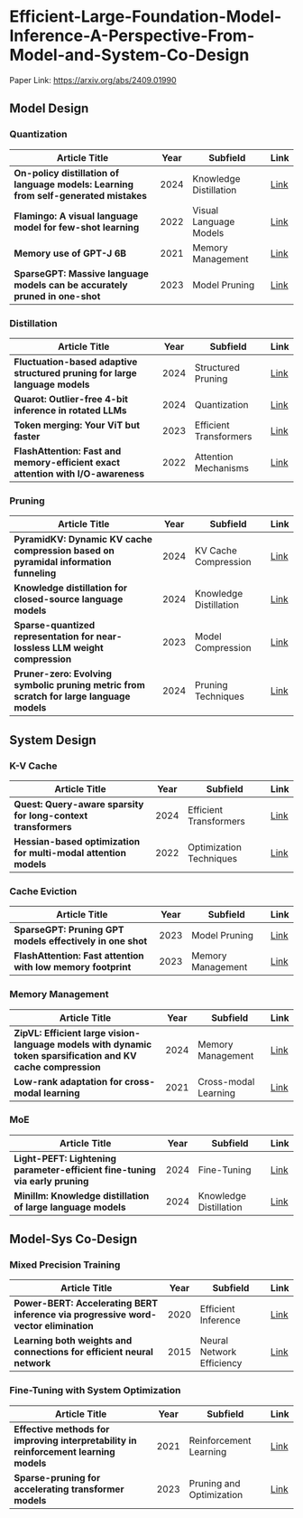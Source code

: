 # Efficient-Large-Foundation-Model-Inference-A-Perspective-From-Model-and-System-Co-Design
Paper Link: https://arxiv.org/abs/2409.01990

## Model Design

### Quantization
| Article Title | Year | Subfield | Link |
| --- | --- | --- | --- |
| **On-policy distillation of language models: Learning from self-generated mistakes** | 2024 | Knowledge Distillation | [Link](https://openreview.net/forum?id=OdnNBxlShZG) |
| **Flamingo: A visual language model for few-shot learning** | 2022 | Visual Language Models | [Link](https://arxiv.org/abs/2204.14198) |
| **Memory use of GPT-J 6B** | 2021 | Memory Management | [Link](https://discuss.huggingface.co/t/memory-use-of-gpt-j-6b/10078) |
| **SparseGPT: Massive language models can be accurately pruned in one-shot** | 2023 | Model Pruning | [Link](https://arxiv.org/abs/2303.12712) |

### Distillation
| Article Title | Year | Subfield | Link |
| --- | --- | --- | --- |
| **Fluctuation-based adaptive structured pruning for large language models** | 2024 | Structured Pruning | [Link](https://arxiv.org/abs/2406.02069) |
| **Quarot: Outlier-free 4-bit inference in rotated LLMs** | 2024 | Quantization | [Link](https://arxiv.org/abs/2404.00456) |
| **Token merging: Your ViT but faster** | 2023 | Efficient Transformers | [Link](http://arxiv.org/abs/2210.09461) |
| **FlashAttention: Fast and memory-efficient exact attention with I/O-awareness** | 2022 | Attention Mechanisms | [Link](https://arxiv.org/abs/2205.14135) |

### Pruning
| Article Title | Year | Subfield | Link |
| --- | --- | --- | --- |
| **PyramidKV: Dynamic KV cache compression based on pyramidal information funneling** | 2024 | KV Cache Compression | [Link](https://arxiv.org/abs/2406.02069) |
| **Knowledge distillation for closed-source language models** | 2024 | Knowledge Distillation | [Link](https://arxiv.org/abs/2401.07013) |
| **Sparse-quantized representation for near-lossless LLM weight compression** | 2023 | Model Compression | [Link](https://arxiv.org/abs/2306.03078) |
| **Pruner-zero: Evolving symbolic pruning metric from scratch for large language models** | 2024 | Pruning Techniques | [Link](https://arxiv.org/abs/2406.02924) |

## System Design

### K-V Cache
| Article Title | Year | Subfield | Link |
| --- | --- | --- | --- |
| **Quest: Query-aware sparsity for long-context transformers** | 2024 | Efficient Transformers | [Link](https://arxiv.org/abs/2401.07013) |
| **Hessian-based optimization for multi-modal attention models** | 2022 | Optimization Techniques | [Link](https://arxiv.org/abs/2406.03792) |

### Cache Eviction
| Article Title | Year | Subfield | Link |
| --- | --- | --- | --- |
| **SparseGPT: Pruning GPT models effectively in one shot** | 2023 | Model Pruning | [Link](https://arxiv.org/abs/2205.14135) |
| **FlashAttention: Fast attention with low memory footprint** | 2023 | Memory Management | [Link](https://arxiv.org/abs/2205.14135) |

### Memory Management
| Article Title | Year | Subfield | Link |
| --- | --- | --- | --- |
| **ZipVL: Efficient large vision-language models with dynamic token sparsification and KV cache compression** | 2024 | Memory Management | [Link](https://arxiv.org/abs/2410.08584) |
| **Low-rank adaptation for cross-modal learning** | 2021 | Cross-modal Learning | [Link](https://arxiv.org/abs/2106.09685) |

### MoE
| Article Title | Year | Subfield | Link |
| --- | --- | --- | --- |
| **Light-PEFT: Lightening parameter-efficient fine-tuning via early pruning** | 2024 | Fine-Tuning | [Link](https://arxiv.org/abs/2406.03792) |
| **Minillm: Knowledge distillation of large language models** | 2024 | Knowledge Distillation | [Link](https://openreview.net/forum?id=OdnNBxlShZG) |

## Model-Sys Co-Design

### Mixed Precision Training
| Article Title | Year | Subfield | Link |
| --- | --- | --- | --- |
| **Power-BERT: Accelerating BERT inference via progressive word-vector elimination** | 2020 | Efficient Inference | [Link](https://arxiv.org/abs/2005.12345) |
| **Learning both weights and connections for efficient neural network** | 2015 | Neural Network Efficiency | [Link](https://arxiv.org/abs/1803.03635) |

### Fine-Tuning with System Optimization
| Article Title | Year | Subfield | Link |
| --- | --- | --- | --- |
| **Effective methods for improving interpretability in reinforcement learning models** | 2021 | Reinforcement Learning | [Link](https://link.springer.com/article/10.1007/s10462-021-09984-x) |
| **Sparse-pruning for accelerating transformer models** | 2023 | Pruning and Optimization | [Link](https://arxiv.org/abs/2305.14135) |
